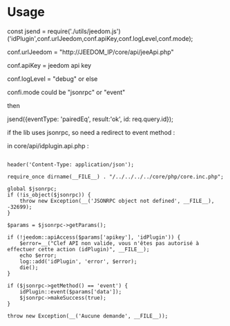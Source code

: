 # Usage

const jsend = require('./utils/jeedom.js')('idPlugin',conf.urlJeedom,conf.apiKey,conf.logLevel,conf.mode);

conf.urlJeedom = "http://JEEDOM_IP/core/api/jeeApi.php"

conf.apiKey = jeedom api key

conf.logLevel = "debug" or else

confi.mode could be "jsonrpc" or "event"


then 

jsend({eventType: 'pairedEq', result:'ok', id: req.query.id});

if the lib uses jsonrpc, so need a redirect to event method :

in core/api/idplugin.api.php :

```

header('Content-Type: application/json');

require_once dirname(__FILE__) . "/../../../../core/php/core.inc.php";

global $jsonrpc;
if (!is_object($jsonrpc)) {
	throw new Exception(__('JSONRPC object not defined', __FILE__), -32699);
}

$params = $jsonrpc->getParams();

if (!jeedom::apiAccess($params['apikey'], 'idPlugin')) {
    $error=__("Clef API non valide, vous n'êtes pas autorisé à effectuer cette action (idPlugin)", __FILE__);
	echo $error;
	log::add('idPlugin', 'error', $error);
    die();
}

if ($jsonrpc->getMethod() == 'event') {
	idPlugin::event($params['data']);
	$jsonrpc->makeSuccess(true);
}

throw new Exception(__('Aucune demande', __FILE__));
```
